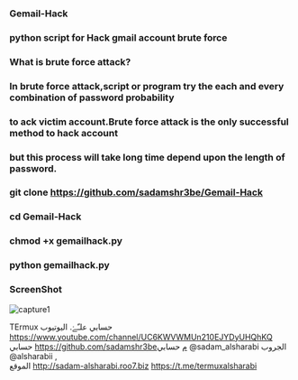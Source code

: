 ### Gemail-Hack

### python script for Hack gmail account brute force 

###  What is brute force attack?
### In brute force attack,script or program try the each and every combination of password probability 
### to ack victim account.Brute force attack is the only successful method to hack account
### but this process will take long time depend upon the length of password.

### git clone https://github.com/sadamshr3be/Gemail-Hack
    
### cd Gemail-Hack

### chmod +x gemailhack.py

### python gemailhack.py

### ScreenShot

![capture1](https://user-images.githubusercontent.com/33704360/38995760-7b25ec4c-439e-11e8-9430-c33bd9b1f5b4.PNG)


TErmux
حسابي علـّۓ. اليوتيوب
https://www.youtube.com/channel/UC6KWVWMUn210EJYDyUHQhKQ
حسابي https://github.com/sadamshr3beم
حسابي @sadam_alsharabi
الجروب @alsharabii ,   
الموقع http://sadam-alsharabi.roo7.biz
https://t.me/termuxalsharabi